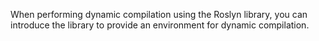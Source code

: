 When performing dynamic compilation using the Roslyn library, you can introduce the library to provide an environment for dynamic compilation.